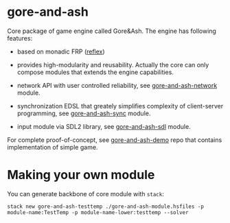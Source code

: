 gore-and-ash
============

Core package of game engine called Gore&Ash. The engine has following features:

- based on monadic FRP ([reflex](https://hackage.haskell.org/package/reflex))

- provides high-modularity and reusability. Actually the core can only compose modules that extends the engine capabilities.

- network API with user controlled reliability, see [gore-and-ash-network](https://github.com/Teaspot-Studio/gore-and-ash-network) module.

- synchronization EDSL that greately simplifies complexity of client-server programming, see [gore-and-ash-sync](https://github.com/Teaspot-Studio/gore-and-ash-sync) module.

- input module via SDL2 library, see [gore-and-ash-sdl](https://github.com/Teaspot-Studio/gore-and-ash-sdl) module.

For complete proof-of-concept, see [gore-and-ash-demo](https://github.com/Teaspot-Studio/gore-and-ash-demo) repo that contains implementation of simple game.

Making your own module
======================

You can generate backbone of core module with `stack`:

```
stack new gore-and-ash-testtemp ./gore-and-ash-module.hsfiles -p module-name:TestTemp -p module-name-lower:testtemp --solver
```